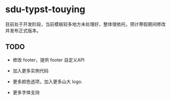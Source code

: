 # sdu-typst-touying

目前处于开发阶段，当前模板较多地方未处理好，整体很依托，预计寒假期间修改并发布正式版本。

## TODO

- 修改 footer，提供 footer 自定义API

- 加入更多实例代码

- 更多颜色选项，加入更多山大 logo.

- 更多字体支持
